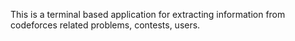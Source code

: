 This is a terminal based application for extracting information from codeforces related problems, contests, users.
